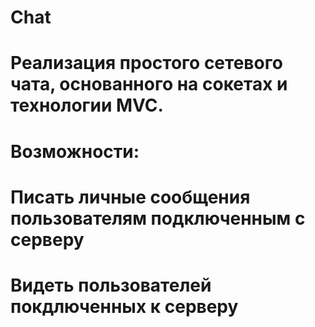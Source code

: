# Chat
# Реализация простого сетевого чата, основанного на сокетах и технологии MVC.
# Возможности:
# Писать личные сообщения пользователям подключенным с серверу
# Видеть пользователей покдлюченных к серверу
